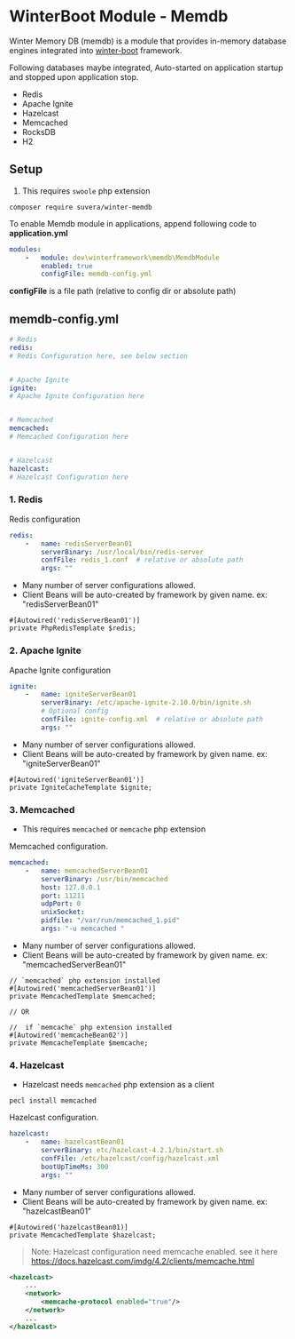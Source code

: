 # WinterBoot Module - Memdb

Winter Memory DB (memdb) is a module that provides in-memory database engines integrated
into [winter-boot](https://github.com/suvera/winter-boot) framework.

Following databases maybe integrated, Auto-started on application startup and stopped upon application stop.

- Redis
- Apache Ignite
- Hazelcast
- Memcached
- RocksDB
- H2

## Setup

1. This requires `swoole` php extension

```shell
composer require suvera/winter-memdb
```

To enable Memdb module in applications, append following code to **application.yml**

```yaml
modules:
    -   module: dev\winterframework\memdb\MemdbModule
        enabled: true
        configFile: memdb-config.yml

```

**configFile** is a file path (relative to config dir or absolute path)

## memdb-config.yml

```yaml
# Redis
redis:
# Redis Configuration here, see below section


# Apache Ignite
ignite:
# Apache Ignite Configuration here


# Memcached
memcached:
# Memcached Configuration here


# Hazelcast
hazelcast:
# Hazelcast Configuration here
```

### 1. Redis

Redis configuration

```yaml
redis:
    -   name: redisServerBean01
        serverBinary: /usr/local/bin/redis-server
        confFile: redis_1.conf  # relative or absolute path
        args: ""
```

- Many number of server configurations allowed.
- Client Beans will be auto-created by framework by given name. ex: "redisServerBean01"

```phpt
#[Autowired('redisServerBean01')]
private PhpRedisTemplate $redis;
```

### 2. Apache Ignite

Apache Ignite configuration

```yaml
ignite:
    -   name: igniteServerBean01
        serverBinary: /etc/apache-ignite-2.10.0/bin/ignite.sh
        # Optional config
        confFile: ignite-config.xml  # relative or absolute path
        args: ""
```

- Many number of server configurations allowed.
- Client Beans will be auto-created by framework by given name. ex: "igniteServerBean01"

```phpt
#[Autowired('igniteServerBean01')]
private IgniteCacheTemplate $ignite;
```

### 3. Memcached

- This requires `memcached` or `memcache` php extension

Memcached configuration.

```yaml
memcached:
    -   name: memcachedServerBean01
        serverBinary: /usr/bin/memcached
        host: 127.0.0.1
        port: 11211
        udpPort: 0
        unixSocket:
        pidfile: "/var/run/memcached_1.pid"
        args: "-u memcached "
```

- Many number of server configurations allowed.
- Client Beans will be auto-created by framework by given name. ex: "memcachedServerBean01"

```phpt
// `memcached` php extension installed
#[Autowired('memcachedServerBean01')]
private MemcachedTemplate $memcached;

// OR

//  if `memcache` php extension installed
#[Autowired('memcacheBean02')]
private MemcacheTemplate $memcache;
```

### 4. Hazelcast

- Hazelcast needs `memcached` php extension as a client

```shell
pecl install memcached
```

Hazelcast configuration.

```yaml
hazelcast:
    -   name: hazelcastBean01
        serverBinary: etc/hazelcast-4.2.1/bin/start.sh
        confFile: /etc/hazelcast/config/hazelcast.xml
        bootUpTimeMs: 300
        args: ""
```

- Many number of server configurations allowed.
- Client Beans will be auto-created by framework by given name. ex: "hazelcastBean01"

```phpt
#[Autowired('hazelcastBean01)]
private MemcachedTemplate $hazelcast;
```

> Note: Hazelcast configuration need memcache enabled.  see it here https://docs.hazelcast.com/imdg/4.2/clients/memcache.html

```xml
<hazelcast>
    ...
    <network>
        <memcache-protocol enabled="true"/>
    </network>
    ...
</hazelcast>
```
